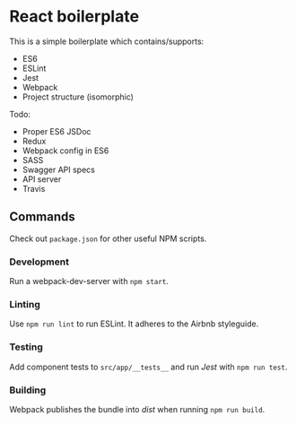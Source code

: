 # React boilerplate

This is a simple boilerplate which contains/supports:

* ES6
* ESLint
* Jest
* Webpack
* Project structure (isomorphic)

Todo:

* Proper ES6 JSDoc
* Redux
* Webpack config in ES6
* SASS
* Swagger API specs
* API server
* Travis

## Commands

Check out `package.json` for other useful NPM scripts.

### Development

Run a webpack-dev-server with `npm start`.

### Linting

Use `npm run lint` to run ESLint. It adheres to the Airbnb styleguide.

### Testing

Add component tests to `src/app/__tests__` and run *Jest* with `npm run test`.

### Building

Webpack publishes the bundle into *dist* when running `npm run build`.
